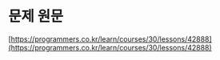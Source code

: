 # 문제 원문

[https://programmers.co.kr/learn/courses/30/lessons/42888](https://programmers.co.kr/learn/courses/30/lessons/42888)
